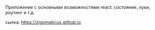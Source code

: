 Приложение с основными возможностями react: состояние, хуки, роутинг и т.д.

сылка: https://zigomaticus.github.io
